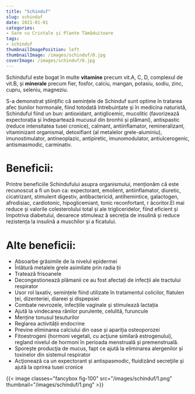 ```yaml
---
title: "Schinduf"
slug: schinduf
date: 2021-01-01
categories:
- Sare cu Cristale și Plante Tămăduitoare
tags:
- schinduf
thumbnailImagePosition: left
thumbnailImage: /images/schinduf/0.jpg
coverImage: /images/schinduf/0.jpg
---
```

Schinduful este bogat în multe **vitamine** precum vit.A, C, D, complexul de vit.B, și **minerale** precum fier, fosfor, calciu, mangan, potasiu, sodiu, zinc, cupru, seleniu, magneziu.
<!--more-->
S-a demonstrat științific că semințele de Schinduf sunt optime în tratarea afec țiunilor hormonale, fiind totodată întrebuințate și în medicina naturistă, Schinduful fiind un bun: antioxidant, antiglicemic, mucolitic (favorizează expectorația și îndepartează mucusul din bronhii și plămani), antispastic (reduce intensitatea tusei cronice), calmant, antiinflamator, remineralizant, vitaminizant organismal, detoxifiant (al metalelor grele-aluminiu), imunostimulator, antineoplazic, antipiretic, imunomodulator, antiulcerogenic, antismasmodic, carminativ.

# Beneficii:
Printre beneficiile Schindufului asupra organismului, menționăm că este recunoscut a fi un bun ca: expectorant, emolient, antiinflamator, diuretic, cicatrizant, stimulent digestiv, antibactericid, antihemintice, galactogen, afrodisiac, cardiotonic, hipoglicemiant, tonic reconfortant, r ăcoritor.El mai reduce și valorile colesterolului total și ale trigliceridelor, fiind eficient și împotriva diabetului, deoarece stimuleaz ă secreția de insulină și reduce rezistența la insulină a muschilor și a ficatului.

# Alte beneficii:
- Absoarbe grăsimile de la nivelul epidermei
- Înlătură metalele grele asimilate prin radia ții
- Tratează frisoanele
- Decongestionează plămanii ce au fost afectați de infecții ale tractului respirator
- Usor rol laxativ, semințele fiind utilizate în tratamentul colicilor, flatulen ței, dizenteriei, diareei și dispepsiei
- Combate nevrozele, infecțiile vaginale și stimulează lactația
- Ajută la vindecarea rănilor purulente, celulită, furuncule
- Menține tonusul țesuturilor
- Reglarea activității endocrine
- Previne eliminarea calciului din oase și apariţia osteoporozei
- Fitoestrogeni (hormoni vegetali, cu acţiune similară estrogenului), regland nivelul de hormoni în perioada menstruală și premenstruală.
- Sporește producţia de mucus, fapt ce ajută la eliminarea alergenilor și toxinelor din sistemul respirator
- Acţionează ca un expectorant și antispasmodic, fluidizând secreţiile și ajută la oprirea tusei cronice

{{< image classes="fancybox fig-100" src="/images/schinduf/1.png" thumbnail="/images/schinduf/1.png" >}}
